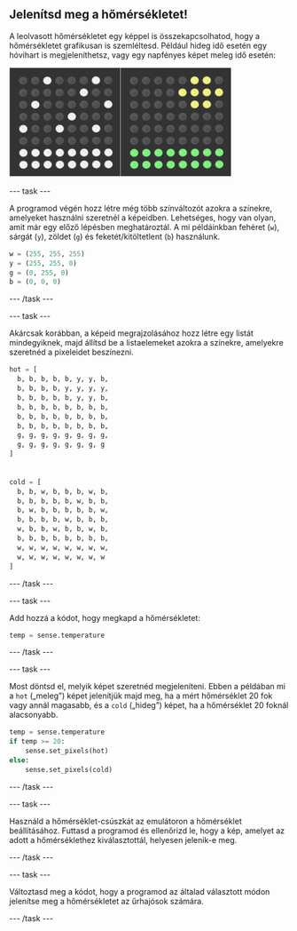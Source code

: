 ## Jelenítsd meg a hőmérsékletet!

A leolvasott hőmérsékletet egy képpel is összekapcsolhatod, hogy a hőmérsékletet grafikusan is szemléltesd. Például hideg idő esetén egy hóvihart is megjeleníthetsz, vagy egy napfényes képet meleg idő esetén:

![Hideg és meleg](images/hot-and-cold.png)

\--- task \---

A programod végén hozz létre még több színváltozót azokra a színekre, amelyeket használni szeretnél a képeidben. Lehetséges, hogy van olyan, amit már egy előző lépésben meghatároztál. A mi példáinkban fehéret (`w`), sárgát (`y`), zöldet (`g`) és feketét/kitöltetlent (`b`) használunk.

```python
w = (255, 255, 255)
y = (255, 255, 0)
g = (0, 255, 0)
b = (0, 0, 0)
```

\--- /task \---

\--- task \---

Akárcsak korábban, a képeid megrajzolásához hozz létre egy listát mindegyiknek, majd állítsd be a listaelemeket azokra a színekre, amelyekre szeretnéd a pixeleidet beszínezni.

```python
hot = [
  b, b, b, b, b, y, y, b,
  b, b, b, b, y, y, y, y,
  b, b, b, b, b, y, y, b,
  b, b, b, b, b, b, b, b,
  b, b, b, b, b, b, b, b,
  b, b, b, b, b, b, b, b,
  g, g, g, g, g, g, g, g,
  g, g, g, g, g, g, g, g
]


cold = [
  b, b, w, b, b, b, w, b,
  b, b, b, b, b, w, b, b,
  b, w, b, b, b, b, b, w,
  b, b, b, b, w, b, b, b,
  w, b, b, w, b, b, w, b,
  b, b, b, b, b, b, b, b,
  w, w, w, w, w, w, w, w,
  w, w, w, w, w, w, w, w
]
```

\--- /task \---

\--- task \---

Add hozzá a kódot, hogy megkapd a hőmérsékletet:

```python
temp = sense.temperature
```

\--- /task \---

\--- task \---

Most döntsd el, melyik képet szeretnéd megjeleníteni. Ebben a példában mi a `hot` („meleg”) képet jelenítjük majd meg, ha a mért hőmérséklet 20 fok vagy annál magasabb, és a `cold` („hideg”) képet, ha a hőmérséklet 20 foknál alacsonyabb.

```python
temp = sense.temperature
if temp >= 20:
    sense.set_pixels(hot)
else:
    sense.set_pixels(cold)
```

\--- /task \---

\--- task \---

Használd a hőmérséklet-csúszkát az emulátoron a hőmérséklet beállításához. Futtasd a programod és ellenőrizd le, hogy a kép, amelyet az adott a hőmérséklethez kiválasztottál, helyesen jelenik-e meg.

\--- /task \---

\--- task \---

Változtasd meg a kódot, hogy a programod az általad választott módon jelenítse meg a hőmérsékletet az űrhajósok számára.

\--- /task \---